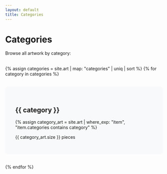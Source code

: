 ```yaml
---
layout: default
title: Categories
---
```


# Categories

Browse all artwork by category:

<div class="category-grid">
  {% assign categories = site.art | map: "categories" | uniq | sort %}
  {% for category in categories %}
    <a href="{{ '/categories/' | append: category | downcase | relative_url }}" class="category-card">
      <h2>{{ category }}</h2>
      {% assign category_art = site.art | where_exp: "item", "item.categories contains category" %}
      <p>{{ category_art.size }} pieces</p>
    </a>
  {% endfor %}
</div>

<style>
.category-grid {
  display: grid;
  grid-template-columns: repeat(auto-fill, minmax(250px, 1fr));
  gap: 2rem;
  margin: 2rem 0;
}

.category-card {
  background: #f8f9fa;
  padding: 2rem;
  border-radius: 8px;
  text-decoration: none;
  color: inherit;
  transition: transform 0.3s ease, box-shadow 0.3s ease;
}

.category-card:hover {
  transform: translateY(-5px);
  box-shadow: 0 4px 12px rgba(0,0,0,0.1);
}
</style> 